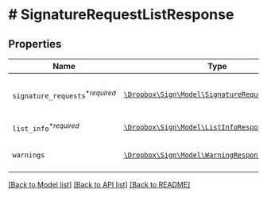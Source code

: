# # SignatureRequestListResponse



## Properties

Name | Type | Description | Notes
------------ | ------------- | ------------- | -------------
| `signature_requests`<sup>*_required_</sup> | [```\Dropbox\Sign\Model\SignatureRequestResponse[]```](SignatureRequestResponse.md) | REPLACE_ME_WITH_DESCRIPTION_BEGIN Contains information about signature requests. REPLACE_ME_WITH_DESCRIPTION_END |  |
| `list_info`<sup>*_required_</sup> | [```\Dropbox\Sign\Model\ListInfoResponse```](ListInfoResponse.md) | REPLACE_ME_WITH_DESCRIPTION_BEGIN  REPLACE_ME_WITH_DESCRIPTION_END |  |
| `warnings` | [```\Dropbox\Sign\Model\WarningResponse[]```](WarningResponse.md) | REPLACE_ME_WITH_DESCRIPTION_BEGIN A list of warnings. REPLACE_ME_WITH_DESCRIPTION_END |  |

[[Back to Model list]](../../README.md#models) [[Back to API list]](../../README.md#endpoints) [[Back to README]](../../README.md)
